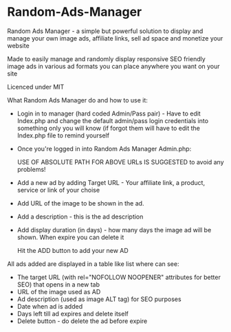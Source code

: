 # Random-Ads-Manager
Random Ads Manager - a simple but powerful solution to display and manage your own image ads, 
affiliate links, sell ad space and monetize your website

Made to easily manage and randomly display responsive SEO friendly image ads in various ad formats 
you can place anywhere you want on your site

Licenced under MIT

What Random Ads Manager do and how to use it:

- Login in to manager (hard coded Admin/Pass pair) - Have to edit Index.php
  and change the default admin/pass login credentials into something only you will know
  (if forgot them will have to edit the Index.php file to remind yourself
- Once you're logged in into Random Ads Manager Admin.php:
  
    USE OF ABSOLUTE PATH FOR ABOVE URLs IS SUGGESTED to avoid any problems!
  
- Add a new ad by adding Target URL - Your affiliate link, a product, service or link of your choise
- Add URL of the image to be shown in the ad.
- Add a description - this is the ad description
- Add display duration (in days) - how many days the image ad will be shown. When expire you can delete it

  Hit the ADD button to add your new AD

All ads added are displayed in a table like list where can see:

- The target URL (with rel="NOFOLLOW NOOPENER" attributes for better SEO) that opens in a new tab
- URL of the image used as AD
- Ad description (used as image ALT tag) for SEO purposes
- Date when ad is added
- Days left till ad expires and delete itself
- Delete button - do delete the ad before expire

